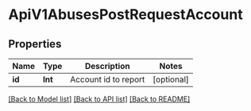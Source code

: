 # ApiV1AbusesPostRequestAccount

## Properties
Name | Type | Description | Notes
------------ | ------------- | ------------- | -------------
**id** | **Int** | Account id to report | [optional] 

[[Back to Model list]](../README.md#documentation-for-models) [[Back to API list]](../README.md#documentation-for-api-endpoints) [[Back to README]](../README.md)



